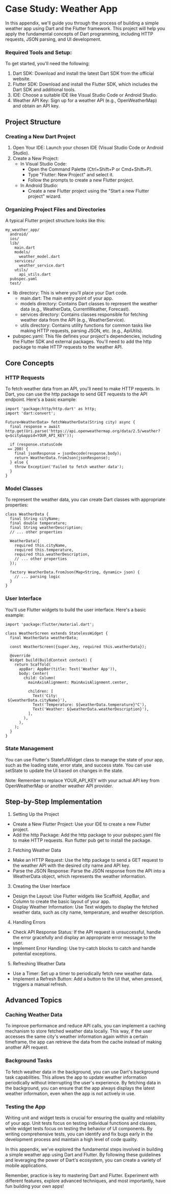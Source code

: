 # Case Study: Weather App

In this appendix, we'll guide you through the process of building a simple weather app using Dart and the Flutter framework. This project will help you apply the fundamental concepts of Dart programming, including HTTP requests, JSON parsing, and UI development.

### Required Tools and Setup:

To get started, you'll need the following:

1. Dart SDK: Download and install the latest Dart SDK from the official website.
2. Flutter SDK: Download and install the Flutter SDK, which includes the Dart SDK and additional tools.
3. IDE: Choose a suitable IDE like Visual Studio Code or Android Studio.
4. Weather API Key: Sign up for a weather API (e.g., OpenWeatherMap) and obtain an API key.

## Project Structure

### Creating a New Dart Project

1. Open Your IDE: Launch your chosen IDE (Visual Studio Code or Android Studio).
2. Create a New Project:
   * In Visual Studio Code:
     * Open the Command Palette (Ctrl+Shift+P or Cmd+Shift+P).
     * Type "Flutter: New Project" and select it.
     * Follow the prompts to create a new Flutter project.
   * In Android Studio:
     * Create a new Flutter project using the "Start a new Flutter project" wizard.

### Organizing Project Files and Directories

A typical Flutter project structure looks like this:

```
my_weather_app/
  android/
  ios/
  lib/
    main.dart
    models/
      weather_model.dart
    services/
      weather_service.dart
    utils/
      api_utils.dart
  pubspec.yaml
  test/
```

* lib directory: This is where you'll place your Dart code.
  * main.dart: The main entry point of your app.
  * models directory: Contains Dart classes to represent the weather data (e.g., WeatherData, CurrentWeather, Forecast).
  * services directory: Contains classes responsible for fetching weather data from the API (e.g., WeatherService).
  * utils directory: Contains utility functions for common tasks like making HTTP requests, parsing JSON, etc. (e.g., ApiUtils).
* pubspec.yaml: This file defines your project's dependencies, including the Flutter SDK and external packages. You'll need to add the http package to make HTTP requests to the weather API.

## Core Concepts

### HTTP Requests

To fetch weather data from an API, you'll need to make HTTP requests. In Dart, you can use the http package to send GET requests to the API endpoint. Here's a basic example:

```
import 'package:http/http.dart' as http;
import 'dart:convert';

Future<WeatherData> fetchWeatherData(String city) async {
  final response = await http.get(Uri.parse('https://api.openweathermap.org/data/2.5/weather?q=$city&appid=YOUR_API_KEY'));

  if (response.statusCode   
 == 200) {
    final jsonResponse = jsonDecode(response.body);
    return WeatherData.fromJson(jsonResponse);
  } else {
    throw Exception('Failed to fetch weather data');
  }
}
```

### Model Classes

To represent the weather data, you can create Dart classes with appropriate properties:


```
class WeatherData {
  final String cityName;
  final double temperature;
  final String weatherDescription;
  // ... other properties

  WeatherData({
    required this.cityName,
    required this.temperature,
    required this.weatherDescription,
    // ... other properties
  });

  factory WeatherData.fromJson(Map<String, dynamic> json) {
    // ... parsing logic
  }
}
```

### User Interface

You'll use Flutter widgets to build the user interface. Here's a basic example:

```
import 'package:flutter/material.dart';

class WeatherScreen extends StatelessWidget {
  final WeatherData weatherData;

  const WeatherScreen({super.key, required this.weatherData});

  @override
  Widget build(BuildContext context) {
    return Scaffold(
      appBar: AppBar(title: Text('Weather App')),
      body: Center(
        child: Column(
          mainAxisAlignment: MainAxisAlignment.center,   

          children: [
            Text('City:   
 ${weatherData.cityName}'),
            Text('Temperature: ${weatherData.temperature}°C'),
            Text('Weather: ${weatherData.weatherDescription}'),
          ],
        ),
      ),
    );
  }
}
```

### State Management

You can use Flutter's StatefulWidget class to manage the state of your app, such as the loading state, error state, and success state. You can use setState to update the UI based on changes in the state.

Note: Remember to replace YOUR_API_KEY with your actual API key from OpenWeatherMap or another weather API provider.

## Step-by-Step Implementation

1. Setting Up the Project

* Create a New Flutter Project: Use your IDE to create a new Flutter project.
* Add the http Package: Add the http package to your pubspec.yaml file to make HTTP requests. Run flutter pub get to install the package.

2. Fetching Weather Data

* Make an HTTP Request: Use the http package to send a GET request to the weather API with the desired city name and API key.
* Parse the JSON Response: Parse the JSON response from the API into a WeatherData object, which represents the weather information.

3. Creating the User Interface

* Design the Layout: Use Flutter widgets like Scaffold, AppBar, and Column to create the basic layout of your app.
* Display Weather Information: Use Text widgets to display the fetched weather data, such as city name, temperature, and weather description.

4. Handling Errors

* Check API Response Status: If the API request is unsuccessful, handle the error gracefully and display an appropriate error message to the user.
* Implement Error Handling: Use try-catch blocks to catch and handle potential exceptions.

5. Refreshing Weather Data

* Use a Timer: Set up a timer to periodically fetch new weather data.
* Implement a Refresh Button: Add a button to the UI that, when pressed, triggers a manual refresh.

## Advanced Topics

### Caching Weather Data
To improve performance and reduce API calls, you can implement a caching mechanism to store fetched weather data locally. This way, if the user accesses the same city's weather information again within a certain timeframe, the app can retrieve the data from the cache instead of making another API request.

### Background Tasks
To fetch weather data in the background, you can use Dart's background task capabilities. This allows the app to update weather information periodically without interrupting the user's experience. By fetching data in the background, you can ensure that the app always displays the latest weather information, even when the app is not actively in use.

### Testing the App
Writing unit and widget tests is crucial for ensuring the quality and reliability of your app. Unit tests focus on testing individual functions and classes, while widget tests focus on testing the behavior of UI components. By writing comprehensive tests, you can identify and fix bugs early in the development process and maintain a high level of code quality.

In this appendix, we've explored the fundamental steps involved in building a simple weather app using Dart and Flutter. By following these guidelines and leveraging the power of Dart's ecosystem, you can create a variety of mobile applications.

Remember, practice is key to mastering Dart and Flutter. Experiment with different features, explore advanced techniques, and most importantly, have fun building your own apps!